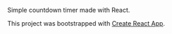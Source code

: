 Simple countdown timer made with React.

This project was bootstrapped with [Create React App](https://github.com/facebookincubator/create-react-app).